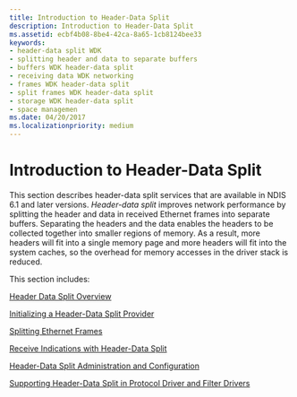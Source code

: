 ```yaml
---
title: Introduction to Header-Data Split
description: Introduction to Header-Data Split
ms.assetid: ecbf4b08-8be4-42ca-8a65-1cb8124bee33
keywords:
- header-data split WDK
- splitting header and data to separate buffers
- buffers WDK header-data split
- receiving data WDK networking
- frames WDK header-data split
- split frames WDK header-data split
- storage WDK header-data split
- space managemen
ms.date: 04/20/2017
ms.localizationpriority: medium
---
```


# Introduction to Header-Data Split

This section describes header-data split services that are available in NDIS 6.1 and later versions. *Header-data split* improves network performance by splitting the header and data in received Ethernet frames into separate buffers. Separating the headers and the data enables the headers to be collected together into smaller regions of memory. As a result, more headers will fit into a single memory page and more headers will fit into the system caches, so the overhead for memory accesses in the driver stack is reduced.

This section includes:

[Header Data Split Overview](header-data-split-architecture.md)

[Initializing a Header-Data Split Provider](initializing-a-header-data-split-provider.md)

[Splitting Ethernet Frames](splitting-ethernet-frames.md)

[Receive Indications with Header-Data Split](receive-indications-with-header-data-split.md)

[Header-Data Split Administration and Configuration](setting-the-current-header-data-split-configuration.md)

[Supporting Header-Data Split in Protocol Driver and Filter Drivers](supporting-header-data-split-in-protocol-driver-and-filter-drivers.md)

 

 





